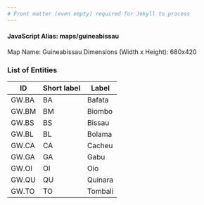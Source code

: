 ```yaml
---
# Front matter (even empty) required for Jekyll to process
---
```


#### JavaScript Alias: maps/guineabissau

Map Name: Guineabissau
Dimensions (Width x Height): 680x420





### List of Entities

ID | Short label | Label
---|---|---|
GW.BA|BA|Bafata
GW.BM|BM|Biombo
GW.BS|BS|Bissau
GW.BL|BL|Bolama
GW.CA|CA|Cacheu
GW.GA|GA|Gabu
GW.OI|OI|Oio
GW.QU|QU|Quinara
GW.TO|TO|Tombali


